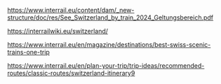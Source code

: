 https://www.interrail.eu/content/dam/_new-structure/doc/res/See_Switzerland_by_train_2024_Geltungsbereich.pdf

https://interrailwiki.eu/switzerland/

https://www.interrail.eu/en/magazine/destinations/best-swiss-scenic-trains-one-trip

https://www.interrail.eu/en/plan-your-trip/trip-ideas/recommended-routes/classic-routes/switzerland-itinerary9